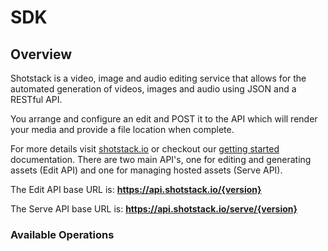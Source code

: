 # SDK

## Overview

Shotstack is a video, image and audio editing service that allows for the automated generation of videos, images and audio using JSON and a RESTful API.

You arrange and configure an edit and POST it to the API which will render your media and provide a file  location when complete.

For more details visit [shotstack.io](https://shotstack.io) or checkout our [getting started](https://shotstack.gitbook.io/docs/guides/getting-started) documentation.
There are two main API's, one for editing and generating assets (Edit API) and one for managing hosted assets (Serve API).

The Edit API base URL is: <b>https://api.shotstack.io/{version}</b>

The Serve API base URL is: <b>https://api.shotstack.io/serve/{version}</b>

### Available Operations

